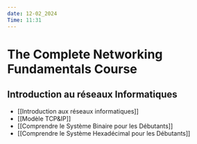 ```yaml
---
date: 12-02_2024
Time: 11:31
---
```

# The Complete Networking Fundamentals Course

## Introduction au réseaux Informatiques
- [[Introduction aux réseaux informatiques]]
- [[Modèle TCP&IP]]
- [[Comprendre le Système Binaire pour les Débutants]]
- [[Comprendre le Système Hexadécimal pour les Débutants]]